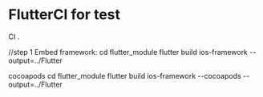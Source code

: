 # FlutterCI for test
CI .

//step 1 
Embed framework:
cd flutter_module
flutter build ios-framework --output=../Flutter

 cocoapods
 cd flutter_module
flutter build ios-framework --cocoapods --output=../Flutter
